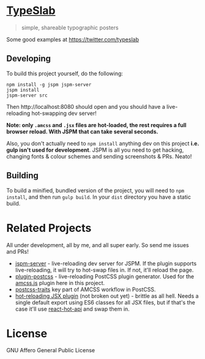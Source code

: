 # [TypeSlab](http://typeslab.com/)
> simple, shareable typographic posters

Some good examples at <a target="_blank" href="https://twitter.com/typeslab">https://twitter.com/typeslab</a>

## Developing

To build this project yourself, do the following:

```
npm install -g jspm jspm-server
jspm install
jspm-server src
```

Then http://localhost:8080 should open and you should have a live-reloading hot-swapping dev server!

**Note: only `.amcss` and `.jsx` files are hot-loaded, the rest requires a full browser reload. With JSPM that can take several seconds.**

Also, you don't actually need to `npm install` anything dev on this project **i.e. gulp isn't used for development**. JSPM is all you need to get hacking, changing fonts & colour schemes and sending screenshots & PRs. Neato!

## Building

To build a minified, bundled version of the project, you will need to `npm install`, and then run `gulp build`. In your `dist` directory you have a static build.

# Related Projects

All under development, all by me, and all super early. So send me issues and PRs!

- [jspm-server](https://github.com/geelen/jspm-server) - live-reloading dev server for JSPM. If the plugin supports live-reloading, it will try to hot-swap files in. If not, it'll reload the page.
- [plugin-postcss](https://github.com/geelen/plugin-postcss) - live-reloading PostCSS plugin generator. Used for the [amcss.js](https://github.com/geelen/typeslab/blob/master/src/amcss.js) plugin here in this project.
- [postcss-traits](https://github.com/geelen/postcss-traits) key part of AMCSS workflow in PostCSS.
- [hot-reloading JSX plugin](https://github.com/geelen/typeslab/blob/master/src/jsx.js) (not broken out yet) - brittle as all hell. Needs a single default export using ES6 classes for all JSX files, but if that's the case it'll use [react-hot-api](https://github.com/gaearon/react-hot-api) and swap them in.

# License

GNU Affero General Public License
